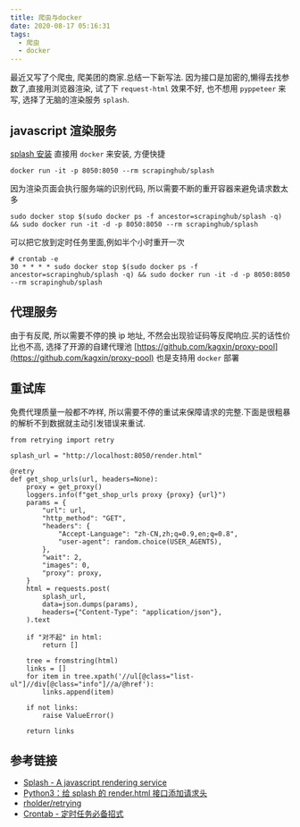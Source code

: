```yaml
---
title: 爬虫与docker
date: 2020-08-17 05:16:31
tags:
  - 爬虫
  - docker
---
```


最近又写了个爬虫, 爬美团的商家.总结一下新写法.
因为接口是加密的,懒得去找参数了,直接用浏览器渲染, 试了下 `request-html` 效果不好, 也不想用 `pyppeteer` 来写, 选择了无脑的渲染服务 `splash`.

## javascript 渲染服务

[splash 安装](https://splash.readthedocs.io/en/stable/install.html) 直接用 `docker` 来安装, 方便快捷

```
docker run -it -p 8050:8050 --rm scrapinghub/splash
```

因为渲染页面会执行服务端的识别代码, 所以需要不断的重开容器来避免请求数太多

```
sudo docker stop $(sudo docker ps -f ancestor=scrapinghub/splash -q) && sudo docker run -it -d -p 8050:8050 --rm scrapinghub/splash
```

可以把它放到定时任务里面,例如半个小时重开一次

```
# crontab -e
30 * * * * sudo docker stop $(sudo docker ps -f ancestor=scrapinghub/splash -q) && sudo docker run -it -d -p 8050:8050 --rm scrapinghub/splash
```

## 代理服务

由于有反爬, 所以需要不停的换 ip 地址, 不然会出现验证码等反爬响应.买的话性价比也不高, 选择了开源的自建代理池 [https://github.com/kagxin/proxy-pool](https://github.com/kagxin/proxy-pool) 也是支持用 `docker` 部署

## 重试库

免费代理质量一般都不咋样, 所以需要不停的重试来保障请求的完整.下面是很粗暴的解析不到数据就主动引发错误来重试.

```
from retrying import retry

splash_url = "http://localhost:8050/render.html"

@retry
def get_shop_urls(url, headers=None):
    proxy = get_proxy()
    loggers.info(f"get_shop_urls proxy {proxy} {url}")
    params = {
        "url": url,
        "http_method": "GET",
        "headers": {
            "Accept-Language": "zh-CN,zh;q=0.9,en;q=0.8",
            "user-agent": random.choice(USER_AGENTS),
        },
        "wait": 2,
        "images": 0,
        "proxy": proxy,
    }
    html = requests.post(
        splash_url,
        data=json.dumps(params),
        headers={"Content-Type": "application/json"},
    ).text

    if "对不起" in html:
        return []

    tree = fromstring(html)
    links = []
    for item in tree.xpath('//ul[@class="list-ul"]//div[@class="info"]//a/@href'):
        links.append(item)

    if not links:
        raise ValueError()

    return links
```

## 参考链接

- [Splash - A javascript rendering service](https://github.com/scrapinghub/splash)
- [Python3：给 splash 的 render.html 接口添加请求头](https://blog.csdn.net/u012552769/article/details/88028468)
- [rholder/retrying](https://github.com/rholder/retrying)
- [Crontab - 定时任务必备招式](http://swiftcafe.io/2017/02/03/crontab/)
